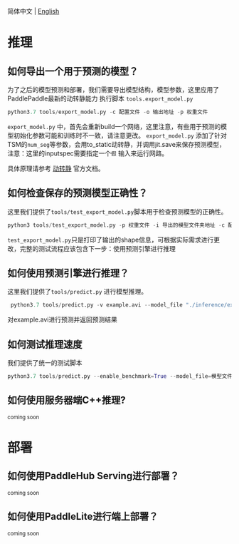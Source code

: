 简体中文 | [English](../../en/tutorials/deployment.md)

# 推理

## 如何导出一个用于预测的模型？

为了之后的模型预测和部署，我们需要导出模型结构，模型参数，这里应用了PaddlePaddle最新的动转静能力
执行脚本 ```tools.export_model.py```
```python
python3.7 tools/export_model.py -c 配置文件 -o 输出地址 -p 权重文件
```

`export_model.py` 中，首先会重新build一个网络，这里注意，有些用于预测的模型初始化参数可能和训练时不一致，请注意更改。
`export_model.py` 添加了针对TSM的`num_seg`等参数，会用to_static动转静，并调用jit.save来保存预测模型，注意：这里的inputspec需要指定一个`假` 输入来运行网路。

具体原理请参考 [动转静](https://www.paddlepaddle.org.cn/documentation/docs/zh/develop/guides/04_dygraph_to_static/index_cn.html) 官方文档。

## 如何检查保存的预测模型正确性？

这里我们提供了```tools/test_export_model.py```脚本用于检查预测模型的正确性。

```python
python3 tools/test_export_model.py -p 权重文件 -i 导出的模型文件夹地址 -c 配置文件
```

`test_export_model.py`只是打印了输出的shape信息，可根据实际需求进行更改，完整的测试流程应该包含下一步：使用预测引擎进行推理

## 如何使用预测引擎进行推理？

这里我们提供了```tools/predict.py``` 进行模型推理。

```python
 python3.7 tools/predict.py -v example.avi --model_file "./inference/example.pdmodel" --params_file "./inference/example.pdiparams" --enable_benchmark=False --model="example" --num_seg=8
 ```
 
 对example.avi进行预测并返回预测结果
 
 ## 如何测试推理速度
 我们提供了统一的测试脚本
 
 ```python
 python3.7 tools/predict.py --enable_benchmark=True --model_file=模型文件 --params_file=参数文件
 ```
 
 ## 如何使用服务器端C++推理?
 
 <sup> coming soon </sup>

 # 部署
 
 ## 如何使用PaddleHub Serving进行部署？
 
 <sup> coming soon </sup>
 
 ## 如何使用PaddleLite进行端上部署？
 
 <sup> coming soon </sup>
 
